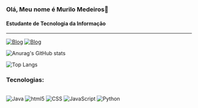 

### Olá, Meu nome é Murilo Medeiros👋
<h4>Estudante de Tecnologia da Informação</h4>
<hr>

[![Blog](https://img.shields.io/badge/Instagram-E4405F?style=for-the-badge&logo=instagram&logoColor=white)](https://www.instagram.com/ft_medeiros/)
[![Blog](https://img.shields.io/badge/LinkedIn-0077B5?style=for-the-badge&logo=linkedin&logoColor=white)](linkedin.com/in/murilo-medeiros-745917314)

![Anurag's GitHub stats](https://github-readme-stats.vercel.app/api?username=Medeirosvdd&show_icons=true&theme=dark)

![Top Langs](https://github-readme-stats.vercel.app/api/top-langs/?username=https://github.com/Medeirosvdd)

### Tecnologias:

<div style="display: inline_block"><br>
  <img alig="center" alt="Java" src="https://img.shields.io/badge/Java-ED8B00?style=for-the-badge&logo=openjdk&logoColor=white"/>
  <img alig="center" alt="html5" src="https://img.shields.io/badge/HTML-239120?style=for-the-badge&logo=html5&logoColor=white"/>
  <img alig="center" alt="CSS" src="https://img.shields.io/badge/CSS-239120?&style=for-the-badge&logo=css3&logoColor=white"/>
  <img alig="center" alt="JavaScript" src="https://img.shields.io/badge/JavaScript-F7DF1E?style=for-the-badge&logo=javascript&logoColor=black"/>
  <img alig="center" alt="Python" src="https://img.shields.io/badge/Python-3776AB?style=for-the-badge&logo=python&logoColor=white"/>
</div>



<!-- [![Blog]()]() -->
<!-- https://github.com/Medeirosvdd -->
